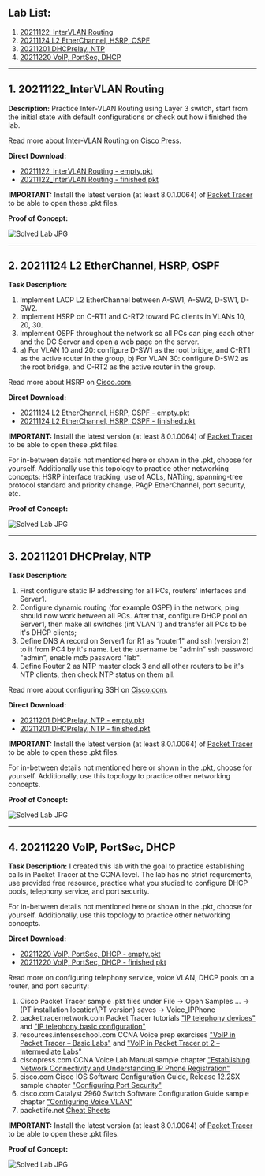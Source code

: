## Lab List:

1. [20211122_InterVLAN Routing](https://github.com/ccconnected/PT_Labs#1-20211122_intervlan-routing)
2. [20211124 L2 EtherChannel, HSRP, OSPF](https://github.com/ccconnected/PT_Labs#2-20211124-l2-etherchannel-hsrp-ospf)
3. [20211201 DHCPrelay, NTP](https://github.com/ccconnected/PT_Labs#3-20211201-dhcprelay-ntp)
4. [20211220 VoIP, PortSec, DHCP](https://github.com/ccconnected/PT_Labs#4-20211220-voip-portsec-dhcp)


---

## 1. 20211122_InterVLAN Routing

**Description:** Practice Inter-VLAN Routing using Layer 3 switch, start from the initial state with default configurations or check out how i finished the lab.

Read more about Inter-VLAN Routing on [Cisco Press](https://www.ciscopress.com/articles/article.asp?p=3089357&seqNum=6).

**Direct Download:** 
- [20211122_InterVLAN Routing - empty.pkt](https://github.com/ccconnected/PT_Labs/raw/main/20211122_InterVLAN%20Routing%20-%20empty.pkt)
- [20211122_InterVLAN Routing - finished.pkt](https://github.com/ccconnected/PT_Labs/raw/main/20211122_InterVLAN%20Routing%20-%20finished.pkt)

**IMPORTANT:** Install the latest version (at least 8.0.1.0064) of [Packet Tracer](https://www.netacad.com/courses/packet-tracer) to be able to open these .pkt files.

**Proof of Concept:**

![Solved Lab JPG](https://i.imgur.com/5LloSaL.jpg)

---

## 2. 20211124 L2 EtherChannel, HSRP, OSPF

**Task Description:** 
1. Implement LACP L2 EtherChannel between A-SW1, A-SW2, D-SW1, D-SW2.
2. Implement HSRP on C-RT1 and C-RT2 toward PC clients in VLANs 10, 20, 30.
3. Implement OSPF throughout the network so all PCs can ping each other and the DC Server and open a web page on the server.
4. a) For VLAN 10 and 20: configure D-SW1 as the root bridge, and C-RT1 as the active router in the group,
   b) For VLAN 30: configure D-SW2 as the root bridge, and C-RT2 as the active router in the group.

Read more about HSRP on [Cisco.com](https://www.cisco.com/c/en/us/support/docs/ip/hot-standby-router-protocol-hsrp/13780-6.html).

**Direct Download:**
- [20211124 L2 EtherChannel, HSRP, OSPF - empty.pkt](https://github.com/ccconnected/PT_Labs/raw/main/20211124%20L2%20EtherChannel%2C%20HSRP%2C%20OSPF%20-%20empty.pkt)
- [20211124 L2 EtherChannel, HSRP, OSPF - finished.pkt](https://github.com/ccconnected/PT_Labs/raw/main/20211124%20L2%20EtherChannel%2C%20HSRP%2C%20OSPF%20-%20finished.pkt)

**IMPORTANT:** Install the latest version (at least 8.0.1.0064) of [Packet Tracer](https://www.netacad.com/courses/packet-tracer) to be able to open these .pkt files.

For in-between details not mentioned here or shown in the .pkt, choose for yourself.
Additionally use this topology to practice other networking concepts: HSRP interface tracking, use of ACLs, NATting, spanning-tree protocol standard and priority change, PAgP EtherChannel, port security, etc.

**Proof of Concept:**

![Solved Lab JPG](https://i.imgur.com/WOZBhdg.jpg)

---

## 3. 20211201 DHCPrelay, NTP

**Task Description:** 
1. First configure static IP addressing for all PCs, routers' interfaces and Server1.
2. Configure dynamic routing (for example OSPF) in the network, ping should now work between all PCs. After that, configure DHCP pool on Server1, then make all switches (int VLAN 1) and transfer all PCs to be it's DHCP clients;
3. Define DNS A record on Server1 for R1 as "router1" and ssh (version 2) to it from PC4 by it's name. Let the username be "admin" ssh password "admin", enable md5 password "lab".
4. Define Router 2 as NTP master clock 3 and all other routers to be it's NTP clients, then check NTP status on them all.

Read more about configuring SSH on [Cisco.com](https://www.cisco.com/c/en/us/support/docs/security-vpn/secure-shell-ssh/4145-ssh.html).

**Direct Download:**
- [20211201 DHCPrelay, NTP - empty.pkt](https://github.com/ccconnected/PT_Labs/raw/main/20211201%20DHCPrelay%2C%20NTP%20-%20empty.pkt)
- [20211201 DHCPrelay, NTP - finished.pkt](https://github.com/ccconnected/PT_Labs/raw/main/20211201%20DHCPrelay%2C%20NTP%20-%20finished.pkt)

**IMPORTANT:** Install the latest version (at least 8.0.1.0064) of [Packet Tracer](https://www.netacad.com/courses/packet-tracer) to be able to open these .pkt files.

For in-between details not mentioned here or shown in the .pkt, choose for yourself. Additionally, use this topology to practice other networking concepts.

**Proof of Concept:**

![Solved Lab JPG](https://i.imgur.com/Dju626A.jpg)

---

## 4. 20211220 VoIP, PortSec, DHCP

**Task Description:** 
I created this lab with the goal to practice establishing calls in Packet Tracer at the CCNA level. The lab has no strict requrements, use provided free resource, practice what you studied to configure DHCP pools, telephony service, and port security.

For in-between details not mentioned here or shown in the .pkt, choose for yourself. Additionally, use this topology to practice other networking concepts.

**Direct Download:**
- [20211220 VoIP, PortSec, DHCP - empty.pkt](https://github.com/ccconnected/PT_Labs/raw/main/20211220%20VoIP%2C%20PortSec%2C%20DHCP%20-%20empty.pkt)
- [20211220 VoIP, PortSec, DHCP - finished.pkt](https://github.com/ccconnected/PT_Labs/raw/main/20211220%20VoIP%2C%20PortSec%2C%20DHCP%20-%20finished.pkt)

Read more on configuring telephony service, voice VLAN, DHCP pools on a router, and port security:
1. Cisco Packet Tracer sample .pkt files under File -> Open Samples ... -> (PT installation location\PT version\) saves -> Voice_IPPhone
2. packettracernetwork.com Packet Tracer tutorials ["IP telephony devices"](https://www.packettracernetwork.com/tutorials/voip-devices.html) and ["IP telephony basic configuration"](https://www.packettracernetwork.com/tutorials/voipconfiguration.html)
3. resources.intenseschool.com CCNA Voice prep exercises ["VoIP in Packet Tracer – Basic Labs"](https://resources.intenseschool.com/voip-in-packet-tracer-basic-labs/) and ["VoIP in Packet Tracer pt 2 – Intermediate Labs"](https://resources.intenseschool.com/voip-in-packet-tracer-a-little-more-advanced-labs/)
4. ciscopress.com CCNA Voice Lab Manual sample chapter ["Establishing Network Connectivity and Understanding IP Phone Registration"](https://www.ciscopress.com/articles/article.asp?p=2013217)
5. cisco.com Cisco IOS Software Configuration Guide, Release 12.2SX sample chapter ["Configuring Port Security"](https://www.cisco.com/c/en/us/td/docs/switches/lan/catalyst6500/ios/12-2SX/configuration/guide/book/port_sec.pdf)
6. cisco.com Catalyst 2960 Switch Software Configuration Guide sample chapter ["Configuring Voice VLAN"](https://www.cisco.com/c/en/us/td/docs/switches/lan/catalyst2960/software/release/12-2_40_se/configuration/guide/scg/swvoip.pdf)
7. packetlife.net [Cheat Sheets](https://packetlife.net/library/cheat-sheets/)

**IMPORTANT:** Install the latest version (at least 8.0.1.0064) of [Packet Tracer](https://www.netacad.com/courses/packet-tracer) to be able to open these .pkt files.

**Proof of Concept:**

![Solved Lab JPG](https://i.imgur.com/HuCN1mj.jpg)

